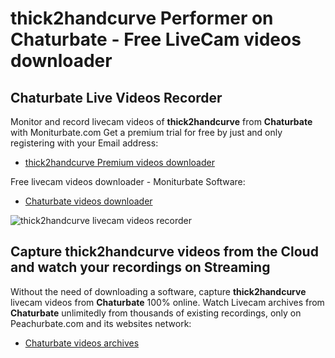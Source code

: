 # thick2handcurve Performer on Chaturbate - Free LiveCam videos downloader

## Chaturbate Live Videos Recorder

Monitor and record livecam videos of **thick2handcurve** from **Chaturbate** with Moniturbate.com
Get a premium trial for free by just and only registering with your Email address:
* [thick2handcurve Premium videos downloader](https://moniturbate.com/request-demo-licence-key.html)

Free livecam videos downloader - Moniturbate Software:
* [Chaturbate videos downloader](https://moniturbate.com/moniturbate-download-software.html)

![thick2handcurve livecam videos recorder](https://peachurnet.com/templates/moniturbate-software.png)


## Capture thick2handcurve videos from the Cloud and watch your recordings on Streaming

Without the need of downloading a software, capture **thick2handcurve** livecam videos from **Chaturbate** 100% online.
Watch Livecam archives from **Chaturbate** unlimitedly from thousands of existing recordings, only on Peachurbate.com and its websites network:
* [Chaturbate videos archives](https://peachurnet.com/)